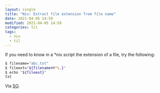 ```yaml
---
layout: single
title: "Nix: Extract file extension from file name"
date: 2021-04-05 14:59
modified: 2021-04-05 14:59
categories: til
tags:
  - nix
  - til
---
```


If you need to know in a \*nix script the extension of a file, try the following:

```bash
$ filename="abc.txt"
$ fileext="${filename##*\.}"
$ echo "${fileext}"
txt
```

Via [SO](https://web.archive.org/web/*/https://stackoverflow.com/questions/407184/how-to-check-the-extension-of-a-filename-in-a-bash-script/41879583#41879583).
